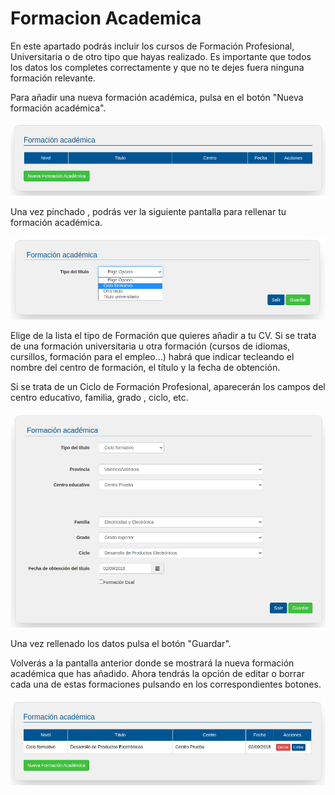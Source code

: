 # Formacion Academica

En este apartado podrás incluir los cursos de Formación Profesional, Universitaria o de otro tipo que hayas realizado. Es importante que todos los datos los completes correctamente y que no te dejes fuera ninguna formación relevante. 

Para añadir una nueva formación académica, pulsa en el botón "Nueva formación académica".

![](formacion_academica.png)

Una vez pinchado , podrás ver la siguiente pantalla para rellenar tu formación académica.

![](tipo_formacion_academica.png)

Elige de la lista el tipo de Formación que quieres añadir a tu CV. Si se trata de una formación universitaria u otra formación (cursos de idiomas, cursillos, formación para el empleo…) habrá que indicar tecleando el nombre del centro de formación, el título y la fecha de obtención.

Si se trata de un Ciclo de Formación Profesional, aparecerán los campos del centro educativo, familia, grado , ciclo, etc.

![](formacion_academica_detalle.png)

Una vez rellenado los datos  pulsa el botón "Guardar".

Volverás a la pantalla anterior donde se mostrará la nueva formación académica que has añadido. Ahora tendrás la opción de editar o borrar cada una de estas formaciones pulsando en los correspondientes botones.

![](formacion_academica_search.png)


